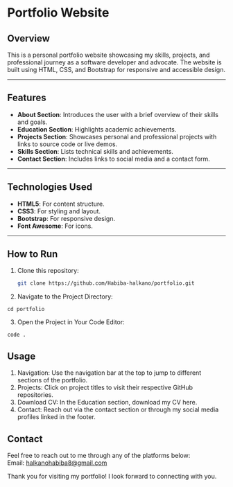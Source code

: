 # Portfolio Website

## Overview
This is a personal portfolio website showcasing my skills, projects, and professional journey as a software developer and advocate. The website is built using HTML, CSS, and Bootstrap for responsive and accessible design.

---

## Features
- **About Section**: Introduces the user with a brief overview of their skills and goals.
- **Education Section**: Highlights academic achievements.
- **Projects Section**: Showcases personal and professional projects with links to source code or live demos.
- **Skills Section**: Lists technical skills and achievements.
- **Contact Section**: Includes links to social media and a contact form.

---

## Technologies Used
- **HTML5**: For content structure.
- **CSS3**: For styling and layout.
- **Bootstrap**: For responsive design.
- **Font Awesome**: For icons.

---

## How to Run
1. Clone this repository:
   ```bash
   git clone https://github.com/Habiba-halkano/portfolio.git
   ```
2. Navigate to the Project Directory:
```
cd portfolio
```
3. Open the Project in Your Code Editor:
```
code .
```

## Usage
1. Navigation: Use the navigation bar at the top to jump to different sections of the portfolio.
2. Projects: Click on project titles to visit their respective GitHub repositories.
3. Download CV: In the Education section, download my CV here.
4. Contact: Reach out via the contact section or through my social media profiles linked in the footer.

## Contact
Feel free to reach out to me through any of the platforms below:<br>
Email: halkanohabiba8@gmail.com

Thank you for visiting my portfolio! I look forward to connecting with you.
